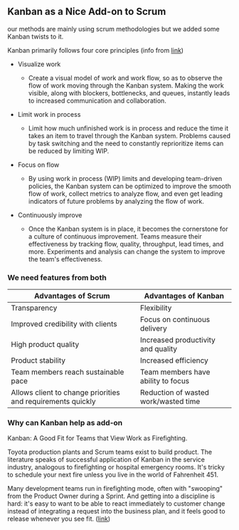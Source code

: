 
## Kanban as a Nice Add-on to Scrum

our methods are mainly using scrum methodologies but we added some Kanban twists to it.

Kanban primarily follows four core principles (info from [link](https://www.scrumalliance.org/community/articles/2014/july/scrum-vs-kanban))

- Visualize work
	- Create a visual model of work and work flow, so as to observe the flow of work moving through the Kanban system. Making the work visible, along with blockers, bottlenecks, and queues, instantly leads to increased communication and collaboration.

- Limit work in process
	- Limit how much unfinished work is in process and reduce the time it takes an item to travel through the Kanban system. Problems caused by task switching and the need to constantly reprioritize items can be reduced by limiting WIP.

- Focus on flow
	- By using work in process (WIP) limits and developing team-driven policies, the Kanban system can be optimized to improve the smooth flow of work, collect metrics to analyze flow, and even get leading indicators of future problems by analyzing the flow of work.

- Continuously improve
	- Once the Kanban system is in place, it becomes the cornerstone for a culture of continuous improvement. Teams measure their effectiveness by tracking flow, quality, throughput, lead times, and more. Experiments and analysis can change the system to improve the team's effectiveness.

### We need features from both


| Advantages of Scrum        | Advantages of Kanban           |
| ------------- |-------------|
| Transparency | Flexibility |
| Improved credibility with clients | Focus on continuous delivery |
| High product quality | Increased productivity and quality |
| Product stability | Increased efficiency |
| Team members reach sustainable pace | Team members have ability to focus |
| Allows client to change priorities and requirements quickly | Reduction of wasted work/wasted time |


### Why can Kanban help as add-on

Kanban: A Good Fit for Teams that View Work as Firefighting.

Toyota production plants and Scrum teams exist to build product. The literature speaks of successful application of Kanban in the service industry, analogous to firefighting or hospital emergency rooms. It's tricky to schedule your next fire unless you live in the world of Fahrenheit 451.

Many development teams run in firefighting mode, often with "swooping" from the Product Owner during a Sprint. And getting into a discipline is hard: it's easy to want to be able to react immediately to customer change instead of integrating a request into the business plan, and it feels good to release whenever you see fit. ([link](https://www.scruminc.com/alternative-to-kanban-one-piece/))
